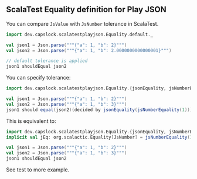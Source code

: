 ## ScalaTest Equality definition for Play JSON

You can compare `JsValue` with `JsNumber` tolerance in ScalaTest.

```scala
import dev.capslock.scalatestplayjson.Equality.default._

val json1 = Json.parse("""{"a": 1, "b": 2}""")
val json2 = Json.parse("""{"a": 1, "b": 2.0000000000000001}""")

// default tolerance is applied
json1 shouldEqual json2
```

You can specify tolerance:

```scala
import dev.capslock.scalatestplayjson.Equality.{jsonEquality, jsNumberEquality}

val json1 = Json.parse("""{"a": 1, "b": 2}""")
val json2 = Json.parse("""{"a": 1, "b": 3}""")
json1 should equal(json2)(decided by jsonEquality(jsNumberEquality(1)))
```

This is equivalent to:

```scala
import dev.capslock.scalatestplayjson.Equality.{jsonEquality, jsNumberEquality} // you need jsonEquality to provide context
implicit val jEq: org.scalactic.Equality[JsNumber] = jsNumberEquality(1)

val json1 = Json.parse("""{"a": 1, "b": 2}""")
val json2 = Json.parse("""{"a": 1, "b": 3}""")
json1 shouldEqual json2
```

See test to more example.